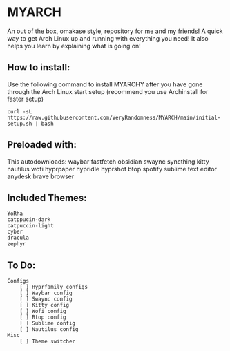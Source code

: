 # MYARCH
An out of the box, omakase style, repository for me and my friends!
A quick way to get Arch Linux up and running with everything you need!
It also helps you learn by explaining what is going on!

## How to install:
Use the following command to install MYARCHY after you have gone through the Arch Linux start setup (recommend you use Archinstall for faster setup)
```
curl -sL https://raw.githubusercontent.com/VeryRandomness/MYARCH/main/initial-setup.sh | bash
```
## Preloaded with:
This autodownloads:
  waybar
  fastfetch
  obsidian
  swaync
  syncthing
  kitty
  nautilus
  wofi
  hyprpaper
  hypridle
  hyprshot
  btop
  spotify
  sublime text editor
  anydesk
  brave browser

## Included Themes:
	YoRha
	catppucin-dark
	catpuccin-light
	cyber
	dracula
	zephyr

## To Do:
	Configs
		[ ] Hyprfamily configs
		[ ] Waybar config
		[ ] Swaync config
		[ ] Kitty config
		[ ] Wofi config
		[ ] Btop config
		[ ] Sublime config
		[ ] Nautilus config
	Misc
		[ ] Theme switcher
